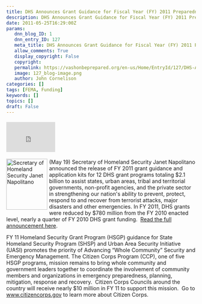 ```yaml
---
title: DHS Announces Grant Guidance for Fiscal Year (FY) 2011 Preparedness Grants
description: DHS Announces Grant Guidance for Fiscal Year (FY) 2011 Preparedness Grants
date: 2011-05-25T16:29:00Z
params:
   dnn_blog_ID: 1
   dnn_entry_ID: 127
   meta_title: DHS Announces Grant Guidance for Fiscal Year (FY) 2011 Preparedness Grants
   allow_comments: True
   display_copyright: False
   copyright: 
   permalink: https://vashonbeprepared.org/en-us/Home/EntryId/127/DHS-Announces-Grant-Guidance-for-Fiscal-Year-FY-2011-Preparedness-Grants
   image: 127_blog-image.png
   author: John Cornelison
categories: []
tags: [FEMA, Funding]
keywords: []
topics: []
draft: False
---
```


<div class="wlWriterHeaderFooter" style="padding-bottom: 4px; margin: 0px; padding-left: 0px; padding-right: 0px; float: none; padding-top: 4px"><iframe src="http://www.facebook.com/widgets/like.php?href=http://vashoneoc.org/Blogs/VashonPreparedness/tabid/164/EntryId/127/DHS-Announces-Grant-Guidance-for-Fiscal-Year-FY-2011-Preparedness-Grants.aspx" frameborder="0" scrolling="no" style="border-bottom: medium none; border-left: medium none; width: 130px; height: 80px; border-top: medium none; border-right: medium none"></iframe></div>
<p><img title="Secretary of Homeland Security Janet Napolitano " alt="Secretary of Homeland Security Janet Napolitano " align="left" width="109" height="136" style="margin: 0px 5px 5px 0px; display: inline; float: left" src="http://t0.gstatic.com/images?q=tbn:ANd9GcSBC-Z8fF6Y3AT2lvVG4H2-nYfZmK658WdZwFLOND13k97TeQy_" />(May 19) Secretary of Homeland Security Janet Napolitano announced the release of FY 2011 grant guidance and application kits for 12 DHS grant programs totaling $2.1 billion to assist states, urban areas, tribal and territorial governments, non-profit agencies, and the private sector in strengthening our nation's ability to prevent, protect, respond to and recover from terrorist attacks, major disasters and other emergencies. In FY 2011, DHS grants were reduced by $780 million from the FY 2010 enacted level, nearly a quarter of FY 2010 DHS grant funding.&#160; <a href="http://www.dhs.gov/ynews/releases/pr_1305812474325.shtm">Read the full announcement here</a>.</p>
<p>FY 11 Homeland Security Grant Program (HSGP) guidance for State Homeland Security Program (SHSP) and Urban Area Security Initiative (UASI) promotes the priority of Advancing “Whole Community” Security and Emergency Management. The Citizen Corps Program (CCP), one of five HSGP programs, mission remains to bring whole community and government leaders together to coordinate the involvement of community members and organizations in emergency preparedness, planning, mitigation, response and recovery.&#160; Citizen Corps Councils around the country will receive nearly $10 million in FY 11 to support this mission.&#160; Go to <a href="http://www.citizencorps.gov/">www.citizencorps.gov</a> to learn more about Citizen Corps.</p>
